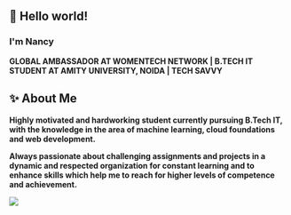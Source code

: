  <h2> 👋 Hello world! </h2>

<h3>I'm Nancy</h3>

<strong> GLOBAL AMBASSADOR AT WOMENTECH NETWORK | B.TECH IT STUDENT AT AMITY UNIVERSITY, NOIDA | TECH SAVVY </strong>

<h2> ✨ About Me </h2>

<strong> Highly motivated and hardworking student currently pursuing B.Tech IT, with the knowledge in the area of machine learning, cloud foundations and web development.

Always passionate about challenging assignments and projects in a dynamic and respected organization for constant learning and to enhance skills which help me to reach for higher levels of competence and achievement. </strong>

<img align="center" src="https://github-readme-stats.vercel.app/api/<CARD_TYPE>/?username=<USERNAME>&theme=<THEME_NAME>" />


